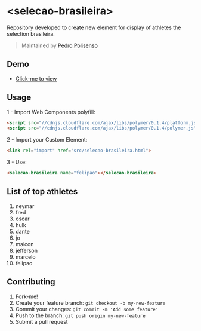# &lt;selecao-brasileira&gt;

Repository developed to create new element for display of athletes the selection brasileira.

> Maintained by [Pedro Polisenso](https://github.com/pedropolisenso)


## Demo

- [Click-me to view](http://pedropolisenso.github.io/selecao-brasileira/)

## Usage

1 - Import Web Components polyfill:

```html
<script src="//cdnjs.cloudflare.com/ajax/libs/polymer/0.1.4/platform.js"></script>
<script src="//cdnjs.cloudflare.com/ajax/libs/polymer/0.1.4/polymer.js"></script>
```

2 - Import your Custom Element:

```html
<link rel="import" href="src/selecao-brasileira.html">
```

3 - Use:

```html
<selecao-brasileira name="felipao"></selecao-brasileira>
```


## List of top athletes

1. neymar
2. fred
3. oscar
4. hulk
5. dante
6. jo
7. maicon
8. jefferson
9. marcelo
10. felipao


## Contributing

1. Fork-me!
2. Create your feature branch: `git checkout -b my-new-feature`
3. Commit your changes: `git commit -m 'Add some feature'`
4. Push to the branch: `git push origin my-new-feature`
5. Submit a pull request